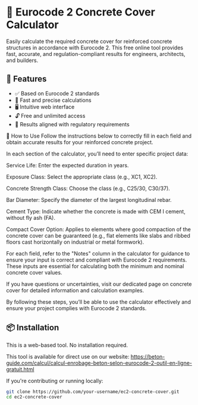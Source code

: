 # 🧱 Eurocode 2 Concrete Cover Calculator

Easily calculate the required concrete cover for reinforced concrete structures in accordance with Eurocode 2. This free online tool provides fast, accurate, and regulation-compliant results for engineers, architects, and builders.

## 🚀 Features

- ✅ Based on Eurocode 2 standards  
- 🎯 Fast and precise calculations  
- 🖥️ Intuitive web interface  
- 🔓 Free and unlimited access  
- 📄 Results aligned with regulatory requirements

📘 How to Use
Follow the instructions below to correctly fill in each field and obtain accurate results for your reinforced concrete project.

In each section of the calculator, you’ll need to enter specific project data:

Service Life: Enter the expected duration in years.

Exposure Class: Select the appropriate class (e.g., XC1, XC2).

Concrete Strength Class: Choose the class (e.g., C25/30, C30/37).

Bar Diameter: Specify the diameter of the largest longitudinal rebar.

Cement Type: Indicate whether the concrete is made with CEM I cement, without fly ash (FA).

Compact Cover Option: Applies to elements where good compaction of the concrete cover can be guaranteed (e.g., flat elements like slabs and ribbed floors cast horizontally on industrial or metal formwork).

For each field, refer to the "Notes" column in the calculator for guidance to ensure your input is correct and compliant with Eurocode 2 requirements. These inputs are essential for calculating both the minimum and nominal concrete cover values.

If you have questions or uncertainties, visit our dedicated page on concrete cover for detailed information and calculation examples.

By following these steps, you’ll be able to use the calculator effectively and ensure your project complies with Eurocode 2 standards. 

## 📦 Installation

This is a web-based tool. No installation required. 

This tool is available for direct use on our website: 
https://beton-guide.com/calcul/calcul-enrobage-beton-selon-eurocode-2-outil-en-ligne-gratuit.html

If you're contributing or running locally:

```bash
git clone https://github.com/your-username/ec2-concrete-cover.git
cd ec2-concrete-cover


